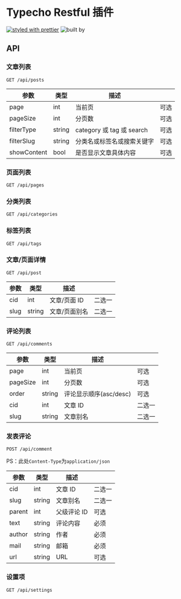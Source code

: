 # Typecho Restful 插件

[![styled with prettier](https://img.shields.io/badge/styled_with-prettier-ff69b4.svg)](https://github.com/prettier/prettier)
![built by](https://img.shields.io/badge/built_by-MoeFront-ff69b4.svg)

## API

### 文章列表

`GET /api/posts`

| 参数        | 类型   | 描述                       |      |
| ----------- | ------ | -------------------------- | ---- |
| page        | int    | 当前页                     | 可选 |
| pageSize    | int    | 分页数                     | 可选 |
| filterType  | string | category 或 tag 或 search  | 可选 |
| filterSlug  | string | 分类名或标签名或搜索关键字 | 可选 |
| showContent | bool   | 是否显示文章具体内容       | 可选 |

### 页面列表

`GET /api/pages`

### 分类列表

`GET /api/categories`

### 标签列表

`GET /api/tags`

### 文章/页面详情

`GET /api/post`

| 参数 | 类型   | 描述          |        |
| ---- | ------ | ------------- | ------ |
| cid  | int    | 文章/页面 ID  | 二选一 |
| slug | string | 文章/页面别名 | 二选一 |

### 评论列表

`GET /api/comments`

| 参数     | 类型   | 描述                   |        |
| -------- | ------ | ---------------------- | ------ |
| page     | int    | 当前页                 | 可选   |
| pageSize | int    | 分页数                 | 可选   |
| order    | string | 评论显示顺序(asc/desc) | 可选   |
| cid      | int    | 文章 ID                | 二选一 |
| slug     | string | 文章别名               | 二选一 |

### 发表评论

`POST /api/comment`

PS：此处`Content-Type`为`application/json`

| 参数   | 类型   | 描述        |        |
| ------ | ------ | ----------- | ------ |
| cid    | int    | 文章 ID     | 二选一 |
| slug   | string | 文章别名    | 二选一 |
| parent | int    | 父级评论 ID | 可选   |
| text   | string | 评论内容    | 必须   |
| author | string | 作者        | 必须   |
| mail   | string | 邮箱        | 必须   |
| url    | string | URL         | 可选   |

### 设置项

`GET /api/settings`
